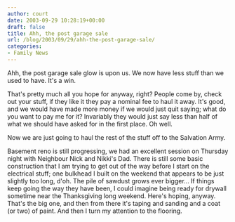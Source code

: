 ```yaml
---
author: court
date: 2003-09-29 10:28:19+00:00
draft: false
title: Ahh, the post garage sale
url: /blog/2003/09/29/ahh-the-post-garage-sale/
categories:
- Family News
---
```


Ahh, the post garage sale glow is upon us.  We now have less stuff than we used to have.  It's a win.

That's pretty much all you hope for anyway, right?  People come by, check out your stuff, if they like it they pay a nominal fee to haul it away.  It's good, and we would have made more money if we would just quit saying; what do you want to pay me for it?  Invariably they would just say less than half of what we should have asked for in the first place.  Oh well.

Now we are just going to haul the rest of the stuff off to the Salvation Army.

Basement reno is still progressing, we had an excellent session on Thursday night with Neighbour Nick and Nikki's Dad.  There is still some basic construction that I am trying to get out of the way before I start on the electrical stuff; one bulkhead I built on the weekend that appears to be just slightly too long, d'oh.  The pile of sawdust grows ever bigger...  If things keep going the way they have been, I could imagine being ready for drywall sometime near the Thanksgiving long weekend.  Here's hoping, anyway.  That's the big one, and then from there it's taping and sanding and a coat (or two) of paint.  And then I turn my attention to the flooring.
